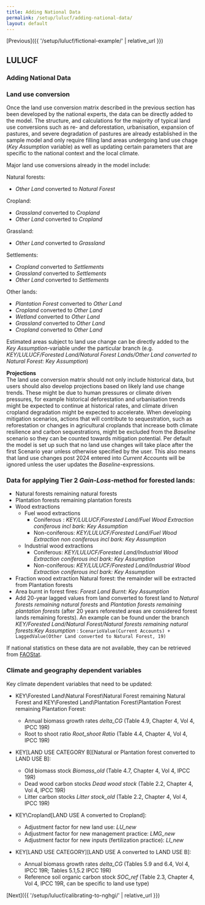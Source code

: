 ```yaml
---
title: Adding National Data
permalink: /setup/lulucf/adding-national-data/
layout: default
---
```

[Previous]({{ '/setup/lulucf/fictional-example/' | relative_url }})

## LULUCF
### Adding National Data 


### Land use conversion 
Once the land use conversion matrix described in the previous section has been developed by the national experts, the data can be directly added to the model. The structure, and calculations for the majority of typical land use conversions such as re- and deforestation, urbanisation, expansion of pastures, and severe degradation of pastures are already established in the sample 
model and only require filling land areas undergoing land use chage (_Key Assumption_ variable) as well as updating certain parameters that are specific to the national context and the local climate.

Major land use conversions already in the model include:

Natural forests:  
- _Other Land_ converted to _Natural Forest_  

Cropland:  
- _Grassland_ converted to _Cropland_  
- _Other Land_ converted to _Cropland_  

Grassland:
- _Other Land_ converted to _Grassland_  

Settlements:  
- _Cropland_ converted to _Settlements_  
- _Grassland_ converted to _Settlements_  
- _Other Land_ converted to _Settlements_  

Other lands:  
- _Plantation Forest_ converted to _Other Land_  
- _Cropland_ converted to _Other Land_  
- _Wetland_ converted to _Other Land_  
- _Grassland_ converted to _Other Land_  
- _Cropland_ converted to _Other Land_

Estimated areas subject to land use change can be directly added to the _Key Assumption_-variable under the particular branch (e.g. _KEY/LULUCF/Forested Land/Natural Forest Lands/Other Land converted to Natural Forest: Key Assumption_)

**Projections**  
The land use conversion matrix should not only include historical data, but users should also develop projections based on likely land use change trends. These might be due to human pressures or climate driven pressures, for example historical deforestation and urbanisation trends might be expected to continue at historical rates, and climate driven cropland degradation might be expected to accelerate. When developing mitigation scenarios, actions that will contribute to sequestration, such as reforestation or changes in agricultural croplands that increase both climate resilience and carbon sequestrations, might be excluded from the _Baseline_ scenario so they can be counted towards mitigation potential.
Per default the model is set up such that no land use changes will take place after the first Scenario year unless otherwise specified by the user. This also means that land use changes post 2024 entered into _Current Accounts_ will be ignored unless the user updates the _Baseline_-expressions.

### Data for applying Tier 2 _Gain-Loss_-method for forested lands:
- Natural forests remaining natural forests
- Plantation forests remaining plantation forests
- Wood extractions
  - Fuel wood extractions
    - Coniferous : _KEY/LULUCF/Forested Land/Fuel Wood Extraction coniferous incl bark: Key Assumption_
    - Non-coniferous: _KEY/LULUCF/Forested Land/Fuel Wood Extraction non coniferous incl bark: Key Assumption_
  - Industrial wood extractions
    - Coniferous: _KEY/LULUCF/Forested Land/Industrial Wood Extraction coniferous incl bark: Key Assumption_
    - Non-coniferous: _KEY/LULUCF/Forested Land/Industrial Wood Extraction coniferous incl bark: Key Assumption_
- Fraction wood extraction Natural forest: the remainder will be extracted from Plantation forests
- Area burnt in forest fires: _Forest Land Burnt: Key Assumption_
- Add 20-year lagged values from land converted to forest land to _Natural forests remaining natural forests_ and _Plantation forests remaining plantation forests_ (after 20 years reforested areas are considered forest lands remaining forests). An example can be found under the branch _KEY/Forested Land/Natural Forest/Natural forests remaining natural forests:Key Assumption_ : `ScenarioValue(Current Accounts) + LaggedValue(Other Land converted to Natural Forest, 19)`
 
If national statistics on these data are not available, they can be retrieved from [FAOStat](https://www.fao.org/faostat/en/#data).

### Climate and geography dependent variables 
Key climate dependent variables that need to be updated:  
- KEY\Forested Land\Natural Forest\Natural Forest remaining Natural Forest and KEY\Forested Land\Plantation Forest\Plantation Forest remaining Plantation Forest:
  - Annual biomass growth rates _delta_CG_ (Table 4.9, Chapter 4, Vol 4, IPCC 19R)
  - Root to shoot ratio _Root_shoot Ratio_ (Table 4.4, Chapter 4, Vol 4, IPCC 19R)

- KEY\[LAND USE CATEGORY B]\[Natural or Plantation forest converted to LAND USE B]:
  - Old biomass stock _Biomass_old_ (Table 4.7, Chapter 4, Vol 4, IPCC 19R)
  - Dead wood carbon stocks _Dead wood stock_ (Table 2.2, Chapter 4, Vol 4, IPCC 19R)
  - Litter carbon stocks _Litter stock_old_ (Table 2.2, Chapter 4, Vol 4, IPCC 19R)

- KEY\Cropland\[LAND USE A converted to Cropland]:
  - Adjustment factor for new land use: _LU_new_
  - Adjustment factor for new management practice: _LMG_new_
  - Adjustment factor for new inputs (fertilization practice): _LI_new_
 
- KEY\[LAND USE CATEGORY]\[LAND USE A converted to LAND USE B]:
  - Annual biomass growth rates _delta_CG_ (Tables 5.9 and 6.4, Vol 4, IPCC 19R; Tables 5.1,5.2 IPCC 19R)
  - Reference soil organic carbon stock _SOC_ref_ (Table 2.3, Chapter 4, Vol 4, IPCC 19R, can be specific to land use type)


[Next]({{ '/setup/lulucf/calibrating-to-nghgi/' | relative_url }})
